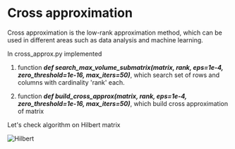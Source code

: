 # Cross approximation


Cross approximation is the low-rank approximation method, which can be used in different areas such as data analysis and machine learning.


In cross_approx.py implemented 

1. function ***def search_max_volume_submatrix(matrix, rank, eps=1e-4, zero_threshold=1e-16, max_iters=50)***, which search set of rows and columns with cardinality 'rank' each.

2. function ***def build_cross_approx(matrix, rank, eps=1e-4, zero_threshold=1e-16, max_iters=50)***, which build cross approximation of matrix


Let's check algorithm on Hilbert matrix

![Hilbert](https://github.com/3Jlou4eJluk/projects/tree/main/cross_approximation/img)
